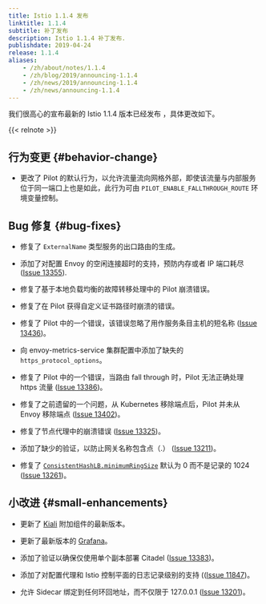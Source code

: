 ```yaml
---
title: Istio 1.1.4 发布
linktitle: 1.1.4
subtitle: 补丁发布
description: Istio 1.1.4 补丁发布.
publishdate: 2019-04-24
release: 1.1.4
aliases:
    - /zh/about/notes/1.1.4
    - /zh/blog/2019/announcing-1.1.4
    - /zh/news/2019/announcing-1.1.4
    - /zh/news/announcing-1.1.4
---
```


我们很高心的宣布最新的 Istio 1.1.4 版本已经发布 ，具体更改如下。

{{< relnote >}}

## 行为变更 {#behavior-change}

- 更改了 Pilot 的默认行为，以允许流量流向网格外部，即使该流量与内部服务位于同一端口上也是如此，此行为可由 `PILOT_ENABLE_FALLTHROUGH_ROUTE`  环境变量控制。

## Bug 修复 {#bug-fixes}

- 修复了 `ExternalName` 类型服务的出口路由的生成。

- 添加了对配置 Envoy 的空闲连接超时的支持，预防内存或者 IP 端口耗尽 ([Issue 13355](https://github.com/istio/istio/issues/13355)).

- 修复了基于本地负载均衡的故障转移处理中的 Pilot 崩溃错误。

- 修复了在 Pilot 获得自定义证书路径时崩溃的错误。

- 修复了 Pilot 中的一个错误，该错误忽略了用作服务条目主机的短名称 ([Issue 13436](https://github.com/istio/istio/issues/13436))。

- 向 envoy-metrics-service 集群配置中添加了缺失的 `https_protocol_options`。

- 修复了 Pilot 中的一个错误，当路由 fall through 时，Pilot 无法正确处理 https 流量 ([Issue 13386](https://github.com/istio/istio/issues/13386))。

- 修复了之前遗留的一个问题，从 Kubernetes 移除端点后，Pilot 并未从 Envoy 移除端点 ([Issue 13402](https://github.com/istio/istio/issues/13402))。

- 修复了节点代理中的崩溃错误 ([Issue 13325](https://github.com/istio/istio/issues/13325))。

- 添加了缺少的验证，以防止网关名称包含点（.） ([Issue 13211](https://github.com/istio/istio/issues/13211))。

- 修复了 [`ConsistentHashLB.minimumRingSize`](/zh/docs/reference/config/networking/destination-rule#LoadBalancerSettings-ConsistentHashLB)
默认为 0 而不是记录的 1024 ([Issue 13261](https://github.com/istio/istio/issues/13261))。

## 小改进 {#small-enhancements}

- 更新了 [Kiali](https://www.kiali.io) 附加组件的最新版本。

- 更新了最新版本的 [Grafana](https://grafana.com)。

- 添加了验证以确保仅使用单个副本部署 Citadel ([Issue 13383](https://github.com/istio/istio/issues/13383))。

- 添加了对配置代理和 Istio 控制平面的日志记录级别的支持 (([Issue 11847](https://github.com/istio/istio/issues/11847))。

- 允许 Sidecar 绑定到任何环回地址，而不仅限于 127.0.0.1 ([Issue 13201](https://github.com/istio/istio/issues/13201))。
